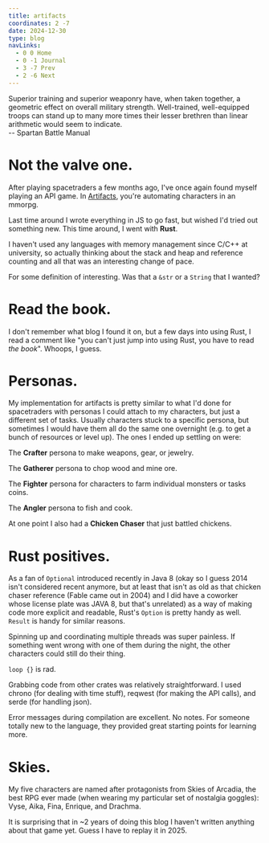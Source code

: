 ```yaml
---
title: artifacts
coordinates: 2 -7
date: 2024-12-30
type: blog
navLinks:
  - 0 0 Home
  - 0 -1 Journal
  - 3 -7 Prev
  - 2 -6 Next
---
```


<div class="section">
  <div class="quote ac-quote">
    <div>
      Superior training and superior weaponry have, when taken together, a
      geometric effect on overall military strength. Well-trained,
      well-equipped troops can stand up to many more times their lesser
      brethren than linear arithmetic would seem to indicate.
    </div>
    <div class="attribution">-- Spartan Battle Manual</div>
  </div>
</div>

# Not the valve one.

After playing
<span class="link" data-x="3" data-y="-8">spacetraders</span> a few months ago,
I've once again found myself playing an API game. In
[Artifacts](https://artifactsmmo.com/), you're automating characters in an
mmorpg.

Last time around I wrote everything in JS to go fast, but wished I'd tried out
something new. This time around, I went with **Rust**.

I haven't used any languages with memory management since C/C++ at
<span class="link" data-x="3" data-y="-9">university</span>, so actually
thinking about the stack and heap and reference counting and all that was an
interesting change of pace.

For some definition of interesting. Was that a `&str` or a `String` that I
wanted?

# Read the book.

I don't remember what blog I found it on, but a few days into using Rust, I read
a comment like "you can't just jump into using Rust, you have to read _the
book_". Whoops, I guess.

# Personas.

My implementation for artifacts is pretty similar to what I'd done for
spacetraders with personas I could attach to my characters, but just a different
set of tasks. Usually characters stuck to a specific persona, but sometimes I
would have them all do the same one overnight (e.g. to get a bunch of resources
or level up). The ones I ended up settling on were:

The **Crafter** persona to make weapons, gear, or jewelry.

The **Gatherer** persona to chop wood and mine ore.

The **Fighter** persona for characters to farm individual monsters or tasks
coins.

The **Angler** persona to fish and cook.

At one point I also had a **Chicken Chaser** that just battled chickens.

# Rust positives.

As a fan of `Optional` introduced recently in Java 8 (okay so I guess 2014 isn't
considered recent anymore, but at least that isn't as old as that chicken chaser
reference (Fable came out in 2004) and I did have a coworker whose license plate
was JAVA 8, but that's unrelated) as a way of making code more explicit and
readable, Rust's `Option` is pretty handy as well. `Result` is handy for similar
reasons.

Spinning up and coordinating multiple threads was super painless. If something
went wrong with one of them during the night, the other characters could still
do their thing.

`loop {}` is rad.

Grabbing code from other crates was relatively straightforward. I used chrono
(for dealing with time stuff), reqwest (for making the API calls), and serde
(for handling json).

Error messages during compilation are excellent. No notes. For someone totally
new to the language, they provided great starting points for learning more.

# Skies.

My five characters are named after protagonists from Skies of Arcadia, the best
RPG ever made (when wearing my particular set of nostalgia goggles): Vyse, Aika,
Fina, Enrique, and Drachma.

It is surprising that in ~2 years of doing this blog I haven't written anything
about that game yet. Guess I have to replay it in 2025.
